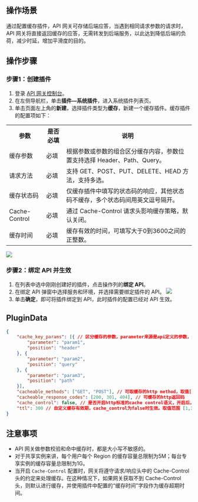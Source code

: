 ## 操作场景

通过配置缓存插件，API 网关可存储后端应答，当遇到相同请求参数的请求时，API 网关将直接返回缓存的应答，无需转发到后端服务，以此达到降低后端的负荷，减少时延，增加平滑度的目的。

## 操作步骤

### 步骤1：创建插件

1. 登录 [API 网关控制台](https://console.cloud.tencent.com/apigateway)。
2. 在左侧导航栏，单击**插件—系统插件**，进入系统插件列表页。
3. 单击页面左上角的**新建**，选择插件类型为**缓存**，新建一个缓存插件。缓存插件的配置项如下：
<table>
<tr>
<th>参数</th>
<th>是否必填	</th>
<th>说明</th>
</tr>
<tr>
<td>缓存参数</td>
<td>必填	</td>
<td>根据参数或参数的组合区分缓存内容，参数位置支持选择 Header、Path、Query。</td>
</tr>
<tr>
<td>请求方法</td>
<td>必填	</td>
<td>支持 GET、POST、PUT、DELETE、HEAD 方法，支持多选。</td>
</tr> 
<tr>
<td>缓存状态码</td>
<td>必填	</td>
<td>仅缓存插件中填写的状态码的响应，其他状态码不缓存，多个状态码间用英文逗号隔开。</td>
</tr>
<tr>
<td>Cache-Control</td>
<td>必填	</td>
<td>通过 Cache-Control 请求头影响缓存策略，默认关闭。</td>
</tr>
<tr>
<td>缓存时间</td>
<td>必填	</td>
<td>缓存有效的时间，可填写大于0到3600之间的正整数。</td>
</tr>
</table>
<img src = "https://qcloudimg.tencent-cloud.cn/raw/a56706c16714848626b78618a7b52bf4.png">


### 步骤2：绑定 API 并生效

1. 在列表中选中刚刚创建好的插件，点击操作列的**绑定 API**。
2. 在绑定 API 弹窗中选择服务和环境，并选择需要绑定插件的 API。
   ![](https://main.qcloudimg.com/raw/d7fd3c3539d6f623f45ebfdf0674d97e.png)
3. 单击**确定**，即可将插件绑定到 API，此时插件的配置已经对 API 生效。

## PluginData

```json
{
	"cache_key_params": [{ // 区分缓存的参数，parameter来源是api定义的参数，position取值为[header,query,path]
		"parameter": "param1",
		"position": "header"
	}, {
		"parameter": "param2",
		"position": "query"
	}, {
		"parameter": "param3",
		"position": "path"
	}],
	"cacheable_methods": ["GET", "POST"], // 可取缓存的http method，取值[GET、POST、PUT、DELETE、HEAD]
	"cacheable_response_codes": [200, 301, 404], // 可缓存的http返回码
	"cache_control": false, // 是否开启http标准的cache control语义，开启后，request和response的cache control都会生效，生效时会忽略自定义的ttl
	"ttl": 300 // 自定义缓存有效期，cache_control为false时生效。取值范围 [1,3600]
}
```


## 注意事项

- API 网关做参数校验和命中缓存时，都是大小写不敏感的。
- 对于共享实例来讲，每个用户每个 Region 的缓存容量总限制为5M；每台专享实例的缓存容量总限制为1G。
- 当开启 `Cache-Control` 配置时，网关将遵守请求/响应头中的 Cache-Control 头的约定来处理缓存。在这种情况下，如果网关获取不到 Cache-Control 头，则默认进行缓存，并使用插件中配置的“缓存时间”字段作为缓存超期时间。
